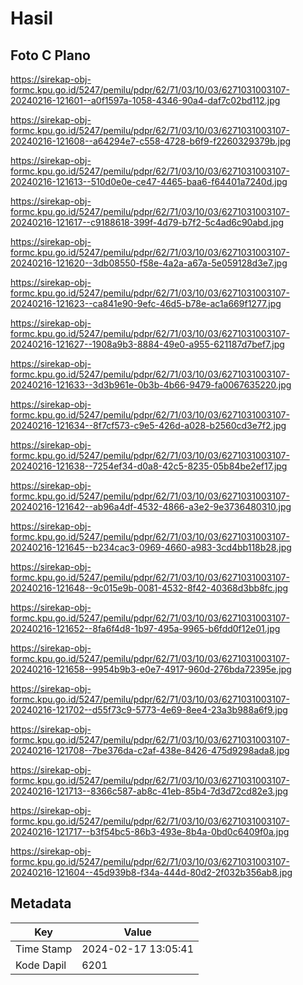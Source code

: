 # Hasil

## Foto C Plano

https://sirekap-obj-formc.kpu.go.id/5247/pemilu/pdpr/62/71/03/10/03/6271031003107-20240216-121601--a0f1597a-1058-4346-90a4-daf7c02bd112.jpg

https://sirekap-obj-formc.kpu.go.id/5247/pemilu/pdpr/62/71/03/10/03/6271031003107-20240216-121608--a64294e7-c558-4728-b6f9-f2260329379b.jpg

https://sirekap-obj-formc.kpu.go.id/5247/pemilu/pdpr/62/71/03/10/03/6271031003107-20240216-121613--510d0e0e-ce47-4465-baa6-f64401a7240d.jpg

https://sirekap-obj-formc.kpu.go.id/5247/pemilu/pdpr/62/71/03/10/03/6271031003107-20240216-121617--c9188618-399f-4d79-b7f2-5c4ad6c90abd.jpg

https://sirekap-obj-formc.kpu.go.id/5247/pemilu/pdpr/62/71/03/10/03/6271031003107-20240216-121620--3db08550-f58e-4a2a-a67a-5e059128d3e7.jpg

https://sirekap-obj-formc.kpu.go.id/5247/pemilu/pdpr/62/71/03/10/03/6271031003107-20240216-121623--ca841e90-9efc-46d5-b78e-ac1a669f1277.jpg

https://sirekap-obj-formc.kpu.go.id/5247/pemilu/pdpr/62/71/03/10/03/6271031003107-20240216-121627--1908a9b3-8884-49e0-a955-621187d7bef7.jpg

https://sirekap-obj-formc.kpu.go.id/5247/pemilu/pdpr/62/71/03/10/03/6271031003107-20240216-121633--3d3b961e-0b3b-4b66-9479-fa0067635220.jpg

https://sirekap-obj-formc.kpu.go.id/5247/pemilu/pdpr/62/71/03/10/03/6271031003107-20240216-121634--8f7cf573-c9e5-426d-a028-b2560cd3e7f2.jpg

https://sirekap-obj-formc.kpu.go.id/5247/pemilu/pdpr/62/71/03/10/03/6271031003107-20240216-121638--7254ef34-d0a8-42c5-8235-05b84be2ef17.jpg

https://sirekap-obj-formc.kpu.go.id/5247/pemilu/pdpr/62/71/03/10/03/6271031003107-20240216-121642--ab96a4df-4532-4866-a3e2-9e3736480310.jpg

https://sirekap-obj-formc.kpu.go.id/5247/pemilu/pdpr/62/71/03/10/03/6271031003107-20240216-121645--b234cac3-0969-4660-a983-3cd4bb118b28.jpg

https://sirekap-obj-formc.kpu.go.id/5247/pemilu/pdpr/62/71/03/10/03/6271031003107-20240216-121648--9c015e9b-0081-4532-8f42-40368d3bb8fc.jpg

https://sirekap-obj-formc.kpu.go.id/5247/pemilu/pdpr/62/71/03/10/03/6271031003107-20240216-121652--8fa6f4d8-1b97-495a-9965-b6fdd0f12e01.jpg

https://sirekap-obj-formc.kpu.go.id/5247/pemilu/pdpr/62/71/03/10/03/6271031003107-20240216-121658--9954b9b3-e0e7-4917-960d-276bda72395e.jpg

https://sirekap-obj-formc.kpu.go.id/5247/pemilu/pdpr/62/71/03/10/03/6271031003107-20240216-121702--d55f73c9-5773-4e69-8ee4-23a3b988a6f9.jpg

https://sirekap-obj-formc.kpu.go.id/5247/pemilu/pdpr/62/71/03/10/03/6271031003107-20240216-121708--7be376da-c2af-438e-8426-475d9298ada8.jpg

https://sirekap-obj-formc.kpu.go.id/5247/pemilu/pdpr/62/71/03/10/03/6271031003107-20240216-121713--8366c587-ab8c-41eb-85b4-7d3d72cd82e3.jpg

https://sirekap-obj-formc.kpu.go.id/5247/pemilu/pdpr/62/71/03/10/03/6271031003107-20240216-121717--b3f54bc5-86b3-493e-8b4a-0bd0c6409f0a.jpg

https://sirekap-obj-formc.kpu.go.id/5247/pemilu/pdpr/62/71/03/10/03/6271031003107-20240216-121604--45d939b8-f34a-444d-80d2-2f032b356ab8.jpg


## Metadata

| Key        | Value               |
| ---------- | ------------------- |
| Time Stamp | 2024-02-17 13:05:41 |
| Kode Dapil | 6201                |




